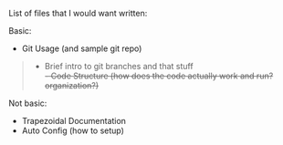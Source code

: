 List of files that I would want written:   

Basic:   
- Git Usage (and sample git repo)    
> - Brief intro to git branches and that stuff     
~~- Code Structure (how does the code actually work and run? organization?)~~    


Not basic:
- Trapezoidal Documentation     
- Auto Config (how to setup)